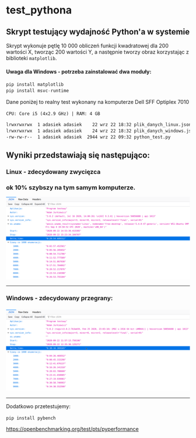 # test_pythona

## Skrypt testujący wydajność Python'a w systemie

Skrypt wykonuje pętlę 10 000 obliczeń funkcji kwadratowej dla 200 wartości X,
tworząc 200 wartości Y, a następnie tworzy obraz korzystając z biblioteki `matplotlib`.

#### Uwaga dla Windows - potrzeba zainstalować dwa moduły:

```python
pip install matplotlib
pip install msvc-runtime
````

Dane poniżej to realny test wykonany na komputerze Dell SFF Optiplex 7010

`CPU: Core i5 (4x2.9 GHz) | RAM: 4 GB`

```bash
lrwxrwxrwx  1 adasiek adasiek    22 wrz 22 18:32 plik_danych_linux.json -> Linux/plik_danych.json
lrwxrwxrwx  1 adasiek adasiek    24 wrz 22 18:32 plik_danych_windows.json -> Windows/plik_danych.json
-rw-rw-r--  1 adasiek adasiek  2944 wrz 22 09:32 python_test.py
```

## Wyniki przedstawiają się następująco:



### Linux - zdecydowany zwycięzca
### ok 10% szybszy na tym samym komputerze.

![json_lin](json_lin.png)

----

### Windows - zdecydowany przegrany:

### ![json_win](json_win.png)

----

Dodatkowo przetestujemy:

`pip install pybench`

https://openbenchmarking.org/test/pts/pyperformance

